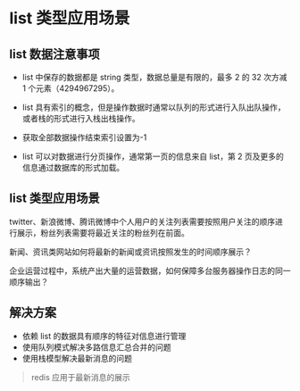 # list 类型应用场景

## list 数据注意事项

- list 中保存的数据都是 string 类型，数据总量是有限的，最多 2 的 32 次方减 1 个元素（4294967295）。

- list 具有索引的概念，但是操作数据时通常以队列的形式进行入队出队操作，或者栈的形式进行入栈出栈操作。

- 获取全部数据操作结束索引设置为-1

- list 可以对数据进行分页操作，通常第一页的信息来自 list，第 2 页及更多的信息通过数据库的形式加载。

## list 类型应用场景

twitter、新浪微博、腾讯微博中个人用户的关注列表需要按照用户关注的顺序进行展示，粉丝列表需要将最近关注的粉丝列在前面。

新闻、资讯类网站如何将最新的新闻或资讯按照发生的时间顺序展示？

企业运营过程中，系统产出大量的运营数据，如何保障多台服务器操作日志的同一顺序输出？

## 解决方案

- 依赖 list 的数据具有顺序的特征对信息进行管理
- 使用队列模式解决多路信息汇总合并的问题
- 使用栈模型解决最新消息的问题

> redis 应用于最新消息的展示
